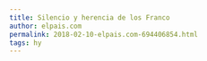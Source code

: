 ```yaml
---
title: Silencio y herencia de los Franco
author: elpais.com
permalink: 2018-02-10-elpais.com-694406854.html
tags: hy
---
```


